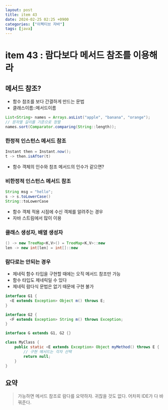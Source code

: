 ```yaml
---
layout: post
title: item 43
date: 2024-02-25 02:25 +0900
categories: ["이펙티브 자바"]
tags: [java]
---
```


# item 43 : 람다보다 메서드 참조를 이용해라

## 메서드 참조?
- 함수 참조를 보다 간결하게 만드는 문법
- 클래스이름::메서드이름

```java
List<String> names = Arrays.asList("apple", "banana", "orange");
// 문자열 길이를 기준으로 정렬
names.sort(Comparator.comparing(String::length));

```

### 한정적 인스턴스 메서드 참조
```java
Instant then = Instant.now();
t -> then.isAfter(t)
```
- 함수 객체의 인수와 참조 메서드의 인수가 같으면?

### 비한정적 인스턴스 메서드 참조
```java
String msg = "hello";
s -> s.toLowerCase()
String::toLowerCase
```
- 함수 객체 적용 시점에 수신 객체를 알려주는 경우
- 자바 스트림에서 많이 이용

### 클래스 생성자, 배열 생성자
```java
() -> new TreeMap<K,V>() = TreeMap<K,V>::new
len -> new int[len] = int[]::new
```

### 람다로는 안되는 경우

- 제네릭 함수 타입을 구현할 때에는 오직 메서드 참조만 가능
- 함수 타입도 제네릭일 수 있다
- 제네릭 람다식 문법은 없기 때문에 구현 불가


```java
interface G1 {
  <E extends Exception> Object m() throws E;
}

interface G2 {
  <F extends Exception> String m() throws Exception;
}

interface G extends G1, G2 {}

class MyClass {
    public static <E extends Exception> Object myMethod() throws E {
        // 구현 메서드는 각자 선택
        return null;
    }
}

```

## 요약

> 가능하면 메서드 참조로 람다를 요약하자. 귀찮을 것도 없다. 어차피 IDE가 다 바꿔준다.

